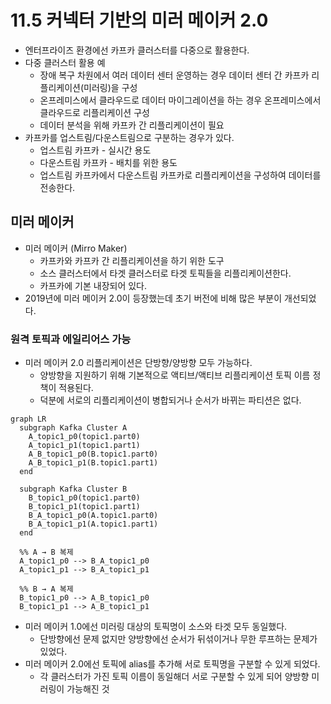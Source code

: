 # 11.5 커넥터 기반의 미러 메이커 2.0

- 엔터프라이즈 환경에선 카프카 클러스터를 다중으로 활용한다.
- 다중 클러스터 활용 예
    - 장애 복구 차원에서 여러 데이터 센터 운영하는 경우 데이터 센터 간 카프카 리플리케이션(미러링)을 구성
    - 온프레미스에서 클라우드로 데이터 마이그레이션을 하는 경우 온프레미스에서 클라우드로 리플리케이션 구성
    - 데이터 분석을 위해 카프카 간 리플리케이션이 필요
- 카프카를 업스트림/다운스트림으로 구분하는 경우가 있다.
    - 업스트림 카프카 - 실시간 용도
    - 다운스트림 카프카 - 배치를 위한 용도
    - 업스트림 카프카에서 다운스트림 카프카로 리플리케이션을 구성하여 데이터를 전송한다.

## 미러 메이커

- 미러 메이커 (Mirro Maker)
    - 카프카와 카프카 간 리플리케이션을 하기 위한 도구
    - 소스 클러스터에서 타겟 클러스터로 타겟 토픽들을 리플리케이션한다.
    - 카프카에 기본 내장되어 있다.
- 2019년에 미러 메이커 2.0이 등장했는데 초기 버전에 비해 많은 부분이 개선되었다.

### 원격 토픽과 에일리어스 가능

- 미러 메이커 2.0 리플리케이션은 단방향/양방향 모두 가능하다.
    - 양방향을 지원하기 위해 기본적으로 액티브/액티브 리플리케이션 토픽 이름 정책이 적용된다.
    - 덕분에 서로의 리플리케이션이 병합되거나 순서가 바뀌는 파티션은 없다.

```mermaid
graph LR
  subgraph Kafka Cluster A
    A_topic1_p0(topic1.part0)
    A_topic1_p1(topic1.part1)
    A_B_topic1_p0(B.topic1.part0)
    A_B_topic1_p1(B.topic1.part1)
  end

  subgraph Kafka Cluster B
    B_topic1_p0(topic1.part0)
    B_topic1_p1(topic1.part1)
    B_A_topic1_p0(A.topic1.part0)
    B_A_topic1_p1(A.topic1.part1)
  end

  %% A → B 복제
  A_topic1_p0 --> B_A_topic1_p0
  A_topic1_p1 --> B_A_topic1_p1

  %% B → A 복제
  B_topic1_p0 --> A_B_topic1_p0
  B_topic1_p1 --> A_B_topic1_p1

```

- 미러 메이커 1.0에선 미러링 대상의 토픽명이 소스와 타겟 모두 동일했다.
    - 단방향에선 문제 없지만 양방향에선 순서가 뒤섞이거나 무한 루프하는 문제가 있었다.
- 미러 메이커 2.0에선 토픽에 alias를 추가해 서로 토픽명을 구분할 수 있게 되었다.
    - 각 클러스터가 가진 토픽 이름이 동일해더 서로 구분할 수 있게 되어 양방향 미러링이 가능해진 것
